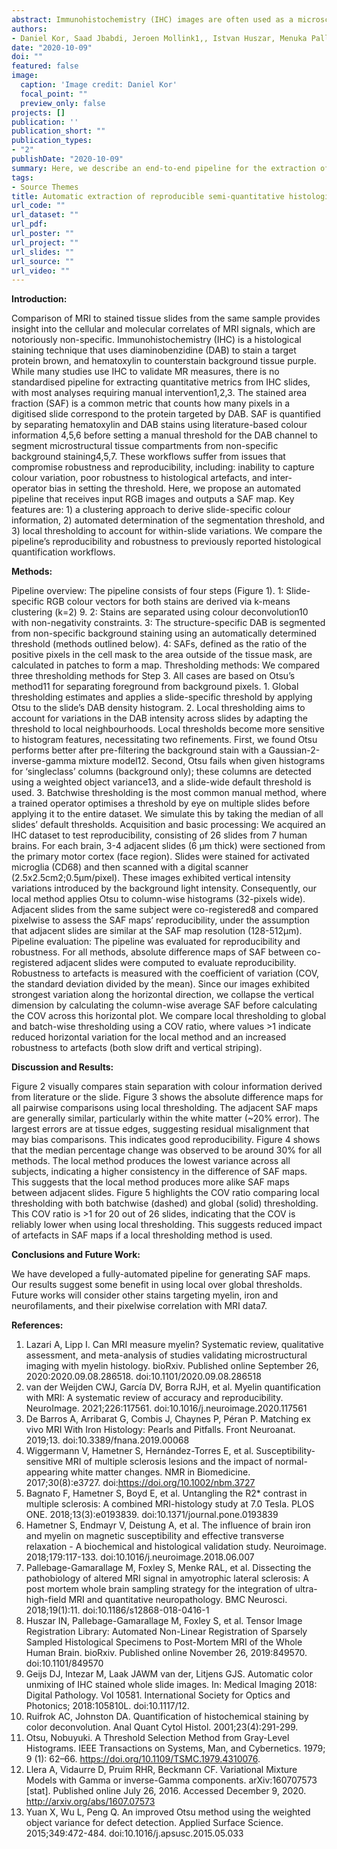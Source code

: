 ```yaml
---
abstract: Immunohistochemistry (IHC) images are often used as a microscopic validation tool for MRI. Acquisition of MRI and IHC in the same ex-vivo tissue sample can enable direct correlation between MRI measures and purported sources of image contrast derived from IHC, ideally at the voxel level. However, most IHC analyses still involve manual intervention (e.g. setting of thresholds). Here, we describe an end-to-end pipeline for automatically extracting stained area fraction maps to quantify the IHC stain for a given microstructural feature. The pipeline has improved reproducibility and robustness to histology artefacts, compared to manual MRI-histology analyses that suffer from inter-operator bias.
authors:
- Daniel Kor, Saad Jbabdi, Jeroen Mollink1,, Istvan Huszar, Menuka Pallebage Gamarallage, Adele Smart, <b>Connor Scott</b>, Olaf Ansorge, Amy Howard, and Karla L. Miller
date: "2020-10-09"
doi: ""
featured: false
image:
  caption: 'Image credit: Daniel Kor'
  focal_point: ""
  preview_only: false
projects: []
publication: ''
publication_short: ""
publication_types:
- "2"
publishDate: "2020-10-09" 
summary: Here, we describe an end-to-end pipeline for the extraction of a histological metric from IHC stains to quantify a microstructural feature. We compare the pipeline's reproducibility and robustness to histology artefacts, relative to manual MRI-histology analyses.
tags:
- Source Themes
title: Automatic extraction of reproducible semi-quantitative histological metrics for MRI-histology correlations
url_code: ""
url_dataset: ""
url_pdf: 
url_poster: ""
url_project: ""
url_slides: ""
url_source: ""
url_video: ""
---
```

<b>Introduction:</b>

Comparison of MRI to stained tissue slides from the same sample provides insight into the cellular and molecular correlates of MRI signals, which are notoriously non-specific. Immunohistochemistry (IHC) is a histological staining technique that uses diaminobenzidine (DAB) to stain a target protein brown, and hematoxylin to counterstain background tissue purple. While many studies use IHC to validate MR measures, there is no standardised pipeline for extracting quantitative metrics from IHC slides, with most analyses requiring manual intervention1,2,3. The stained area fraction (SAF) is a common metric that counts how many pixels in a digitised slide correspond to the protein targeted by DAB. SAF is quantified by separating hematoxylin and DAB stains using literature-based colour information 4,5,6 before setting a manual threshold for the DAB channel to segment microstructural tissue compartments from non-specific background staining4,5,7. These workflows suffer from issues that compromise robustness and reproducibility, including: inability to capture colour variation, poor robustness to histological artefacts, and inter-operator bias in setting the threshold. Here, we propose an automated pipeline that receives input RGB images and outputs a SAF map. Key features are: 1) a clustering approach to derive slide-specific colour information, 2) automated determination of the segmentation threshold, and 3) local thresholding to account for within-slide variations. We compare the pipeline’s reproducibility and robustness to previously reported histological quantification workflows.


<b>Methods:</b>

Pipeline overview: The pipeline consists of four steps (Figure 1). 1: Slide-specific RGB colour vectors for both stains are derived via k-means clustering (k=2) 9. 2: Stains are separated using colour deconvolution10 with non-negativity constraints. 3: The structure-specific DAB is segmented from non-specific background staining using an automatically determined threshold (methods outlined below). 4: SAFs, defined as the ratio of the positive pixels in the cell mask to the area outside of the tissue mask, are calculated in patches to form a map. Thresholding methods: We compared three thresholding methods for Step 3. All cases are based on Otsu’s method11 for separating foreground from background pixels. 1. Global thresholding estimates and applies a slide-specific threshold by applying Otsu to the slide’s DAB density histogram. 2. Local thresholding aims to account for variations in the DAB intensity across slides by adapting the threshold to local neighbourhoods. Local thresholds become more sensitive to histogram features, necessitating two refinements. First, we found Otsu performs better after pre-filtering the background stain with a Gaussian-2-inverse-gamma mixture model12. Second, Otsu fails when given histograms for ‘singleclass’ columns (background only); these columns are detected using a weighted object variance13, and a slide-wide default threshold is used. 3. Batchwise thresholding is the most common manual method, where a trained operator optimises a threshold by eye on multiple slides before applying it to the entire dataset. We simulate this by taking the median of all slides’ default thresholds. Acquisition and basic processing: We acquired an IHC dataset to test reproducibility, consisting of 26 slides from 7 human brains. For each brain, 3-4 adjacent slides (6 μm thick) were sectioned from the primary motor cortex (face region). Slides were stained for activated microglia (CD68) and then scanned with a digital scanner (2.5x2.5cm2;0.5μm/pixel). These images exhibited vertical intensity variations introduced by the background light intensity. Consequently, our local method applies Otsu to column-wise histograms (32-pixels wide). Adjacent slides from the same subject were co-registered8 and compared pixelwise to assess the SAF maps’ reproducibility, under the assumption that adjacent slides are similar at the SAF map resolution (128-512μm). Pipeline evaluation: The pipeline was evaluated for reproducibility and robustness. For all methods, absolute difference maps of SAF between co-registered adjacent slides were computed to evaluate reproducibility. Robustness to artefacts is measured with the coefficient of variation (COV, the standard deviation divided by the mean). Since our images exhibited strongest variation along the horizontal direction, we collapse the vertical dimension by calculating the column-wise average SAF before calculating the COV across this horizontal plot. We compare local thresholding to global and batch-wise thresholding using a COV ratio, where values >1 indicate reduced horizontal variation for the local method and an increased robustness to artefacts (both slow drift and vertical striping).

<b>Discussion and Results:</b>

Figure 2 visually compares stain separation with colour information derived from literature or the slide. Figure 3 shows the absolute difference maps for all pairwise comparisons using local thresholding. The adjacent SAF maps are generally similar, particularly within the white matter (~20% error). The largest errors are at tissue edges, suggesting residual misalignment that may bias comparisons. This indicates good reproducibility.
Figure 4 shows that the median percentage change was observed to be around 30% for all methods. The local method produces the lowest variance across all subjects, indicating a higher consistency in the difference of SAF maps. This suggests that the local method produces more alike SAF maps between adjacent slides. Figure 5 highlights the COV ratio comparing local thresholding with both batchwise (dashed) and global (solid) thresholding. This COV ratio is >1 for 20 out of 26 slides, indicating that the COV is reliably lower when using local thresholding. This suggests reduced impact of artefacts in SAF maps if a local thresholding method is used.

<b>Conclusions and Future Work:</b>

We have developed a fully-automated pipeline for generating SAF maps. Our results suggest some benefit in using local over global thresholds. Future works will consider other stains targeting myelin, iron and neurofilaments, and their pixelwise correlation with MRI data7.

<b>References:</b>
1. Lazari A, Lipp I. Can MRI measure myelin? Systematic review, qualitative assessment, and
meta-analysis of studies validating microstructural imaging with myelin histology. bioRxiv.
Published online September 26, 2020:2020.09.08.286518. doi:10.1101/2020.09.08.286518
2. van der Weijden CWJ, García DV, Borra RJH, et al. Myelin quantification with MRI: A
systematic review of accuracy and reproducibility. NeuroImage. 2021;226:117561.
doi:10.1016/j.neuroimage.2020.117561
3. De Barros A, Arribarat G, Combis J, Chaynes P, Péran P. Matching ex vivo MRI With Iron
Histology: Pearls and Pitfalls. Front Neuroanat. 2019;13. doi:10.3389/fnana.2019.00068
4. Wiggermann V, Hametner S, Hernández-Torres E, et al. Susceptibility-sensitive MRI of
multiple sclerosis lesions and the impact of normal-appearing white matter changes. NMR in
Biomedicine. 2017;30(8):e3727. doi:https://doi.org/10.1002/nbm.3727
5. Bagnato F, Hametner S, Boyd E, et al. Untangling the R2* contrast in multiple sclerosis: A
combined MRI-histology study at 7.0 Tesla. PLOS ONE. 2018;13(3):e0193839.
doi:10.1371/journal.pone.0193839
6. Hametner S, Endmayr V, Deistung A, et al. The influence of brain iron and myelin on magnetic
susceptibility and effective transverse relaxation - A biochemical and histological validation study.
Neuroimage. 2018;179:117-133. doi:10.1016/j.neuroimage.2018.06.007
7. Pallebage-Gamarallage M, Foxley S, Menke RAL, et al. Dissecting the pathobiology of
altered MRI signal in amyotrophic lateral sclerosis: A post mortem whole brain sampling
strategy for the integration of ultra-high-field MRI and quantitative neuropathology. BMC
Neurosci. 2018;19(1):11. doi:10.1186/s12868-018-0416-1
8. Huszar IN, Pallebage-Gamarallage M, Foxley S, et al. Tensor Image Registration Library:
Automated Non-Linear Registration of Sparsely Sampled Histological Specimens to Post-Mortem
MRI of the Whole Human Brain. bioRxiv. Published online November 26, 2019:849570.
doi:10.1101/849570
9. Geijs DJ, Intezar M, Laak JAWM van der, Litjens GJS. Automatic color unmixing of IHC
stained whole slide images. In: Medical Imaging 2018: Digital Pathology. Vol 10581. International
Society for Optics and Photonics; 2018:105810L. doi:10.1117/12.
10. Ruifrok AC, Johnston DA. Quantification of histochemical staining by color deconvolution.
Anal Quant Cytol Histol. 2001;23(4):291-299.
11. Otsu, Nobuyuki. A Threshold Selection Method from Gray-Level Histograms. IEEE
Transactions on Systems, Man, and Cybernetics. 1979; 9 (1): 62–66.
https://doi.org/10.1109/TSMC.1979.4310076.
12. Llera A, Vidaurre D, Pruim RHR, Beckmann CF. Variational Mixture Models with Gamma or
inverse-Gamma components. arXiv:160707573 [stat]. Published online July 26, 2016. Accessed
December 9, 2020. http://arxiv.org/abs/1607.07573
13. Yuan X, Wu L, Peng Q. An improved Otsu method using the weighted object variance for
defect detection. Applied Surface Science. 2015;349:472-484. doi:10.1016/j.apsusc.2015.05.033